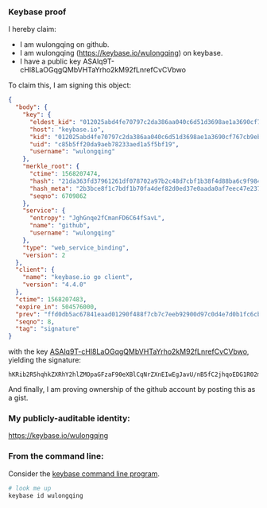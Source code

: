 ### Keybase proof

I hereby claim:

  * I am wulongqing on github.
  * I am wulongqing (https://keybase.io/wulongqing) on keybase.
  * I have a public key ASAlq9T-cHl8LaOGqgQMbVHTaYrho2kM92fLnrefCvCVbwo

To claim this, I am signing this object:

```json
{
  "body": {
    "key": {
      "eldest_kid": "012025abd4fe70797c2da386aa040c6d51d3698ae1a3690cf767cb9eb79f0af0956f0a",
      "host": "keybase.io",
      "kid": "012025abd4fe70797c2da386aa040c6d51d3698ae1a3690cf767cb9eb79f0af0956f0a",
      "uid": "c85b5ff20da9aeb78233aed1a5f5bf19",
      "username": "wulongqing"
    },
    "merkle_root": {
      "ctime": 1568207474,
      "hash": "21da363fd37961261df078702a97b2c48d7cbf1b38f4d88ba6c9f9846ede6920c4f025c992a7ebad45ff510587eb4ee2bfebb82b7c168888aa8a0a7e2700cf85",
      "hash_meta": "2b3bce8f1c7bdf1b70fa4def82d0ed37e0aada0af7eec47e237734c9d33c96a9",
      "seqno": 6709862
    },
    "service": {
      "entropy": "JghGnqe2fCmanFD6C64fSavL",
      "name": "github",
      "username": "wulongqing"
    },
    "type": "web_service_binding",
    "version": 2
  },
  "client": {
    "name": "keybase.io go client",
    "version": "4.4.0"
  },
  "ctime": 1568207483,
  "expire_in": 504576000,
  "prev": "ffd0db5ac67841eaad01290f488f7cb7c7eeb92900d97c0d4e7d0b1fc6cb5f71",
  "seqno": 8,
  "tag": "signature"
}
```

with the key [ASAlq9T-cHl8LaOGqgQMbVHTaYrho2kM92fLnrefCvCVbwo](https://keybase.io/wulongqing), yielding the signature:

```
hKRib2R5hqhkZXRhY2hlZMOpaGFzaF90eXBlCqNrZXnEIwEgJavU/nB5fC2jhqoEDG1R02mK4aNpDPdny563nwrwlW8Kp3BheWxvYWTESpcCCMQg/9DbWsZ4QeqtASkPSI98t8fuuSkA2XwNTn0LH8bLX3HEIE3W74svCx06PU0hBcdRyQ8vYHrlVsF1qla4iMaXDW+WAgHCo3NpZ8RA+mUzSZcN2IYGiN0CxoGX1wLlsIHH2W3UbJPrTfU0VY08Q4MoVHjnujEqB+nS2yko+0lfZQGQmoWDmPNtEtHWC6hzaWdfdHlwZSCkaGFzaIKkdHlwZQildmFsdWXEIE8dRPwvIgsdceq2AVfalqTIKT9WZaQ9zYgPm+GAUs5xo3RhZ80CAqd2ZXJzaW9uAQ==

```

And finally, I am proving ownership of the github account by posting this as a gist.

### My publicly-auditable identity:

https://keybase.io/wulongqing

### From the command line:

Consider the [keybase command line program](https://keybase.io/download).

```bash
# look me up
keybase id wulongqing
```
